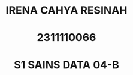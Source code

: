 ### <h1 align="center">IRENA CAHYA RESINAH</h1>
### <h1 align="center">2311110066</h1>
### <h1 align="center">S1 SAINS DATA 04-B</h1>

